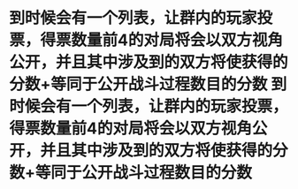 # 到时候会有一个列表，让群内的玩家投票，得票数量前4的对局将会以双方视角公开，并且其中涉及到的双方将使获得的分数+等同于公开战斗过程数目的分数 到时候会有一个列表，让群内的玩家投票，得票数量前4的对局将会以双方视角公开，并且其中涉及到的双方将使获得的分数+等同于公开战斗过程数目的分数